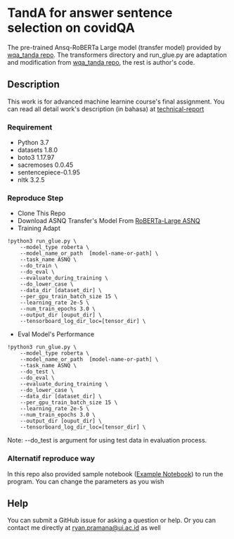 # TandA for answer sentence selection on covidQA

The pre-trained Ansq-RoBERTa Large model (transfer model)  provided by [wqa_tanda repo](https://github.com/alexa/wqa_tanda).  The transformers directory and run_glue.py are adaptation and modification from [wqa_tanda repo](https://github.com/alexa/wqa_tanda), the rest is author's code.

## Description
This work is for advanced machine learnine course's final assignment. You can read all detail work's description (in bahasa) at [technical-report](https://github.com/ryanpram/tanda-for-as2-covidQA/tree/main/technical-report)



### Requirement
* Python 3.7
* datasets 1.8.0
* boto3 1.17.97
* sacremoses 0.0.45
* sentencepiece-0.1.95 
* nltk 3.2.5

### Reproduce Step

* Clone This Repo
* Download ASNQ Transfer's Model From [RoBERTa-Large ASNQ](https://wqa-public.s3.amazonaws.com/tanda-aaai-2020/models/tanda_roberta_large_asnq.tar)
* Training Adapt 
```
!python3 run_glue.py \
    --model_type roberta \
    --model_name_or_path  [model-name-or-path] \
    --task_name ASNQ \
    --do_train \
    --do_eval \
    --evaluate_during_training \
    --do_lower_case \
    --data_dir [dataset_dir] \
    --per_gpu_train_batch_size 15 \
    --learning_rate 2e-5 \
    --num_train_epochs 3.0 \
    --output_dir [ouput_dir] \
    --tensorboard_log_dir_loc=[tensor_dir] \
```
* Eval Model's Performance
```
!python3 run_glue.py \
    --model_type roberta \
    --model_name_or_path  [model-name-or-path] \
    --task_name ASNQ \
    --do_test \
    --do_eval \
    --evaluate_during_training \
    --do_lower_case \
    --data_dir [dataset_dir] \
    --per_gpu_train_batch_size 15 \
    --learning_rate 2e-5 \
    --num_train_epochs 3.0 \
    --output_dir [ouput_dir] \
    --tensorboard_log_dir_loc=[tensor_dir] \
```

Note: --do_test is argument for using test data in evaluation process.

### Alternatif reproduce way

In this repo also provided sample notebook ([Example Notebook](https://github.com/ryanpram/tanda-for-as2-covidQA/blob/main/example-notebook/TandA_CovidQA_Repro_Example.ipynb)) to run the program. You can change the parameters as you wish


## Help

You can submit a GitHub issue for asking a question or help. Or you can contact me directly at ryan.pramana@ui.ac.id as well

